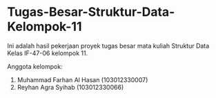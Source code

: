 # Tugas-Besar-Struktur-Data-Kelompok-11

Ini adalah hasil pekerjaan proyek tugas besar mata kuliah Struktur Data Kelas IF-47-06 kelompok 11.

Anggota kelompok:
1. Muhammad Farhan Al Hasan (103012330007)
2. Reyhan Agra Syihab (103012330066)
